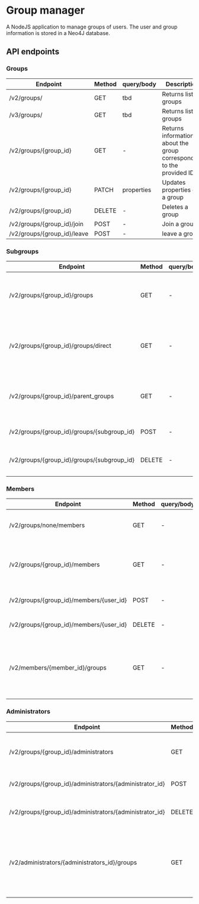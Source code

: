 # Group manager
A NodeJS application to manage groups of users.
The user and group information is stored in a Neo4J database.

## API endpoints
### Groups
| Endpoint | Method | query/body | Description |
| --- | --- | --- | --- |
| /v2/groups/ | GET | tbd | Returns list of groups |
| /v3/groups/ | GET | tbd | Returns list of groups |
| /v2/groups/{group_id} | GET | - | Returns information about the group corresponding to the provided ID |
| /v2/groups/{group_id} | PATCH | properties | Updates properties of a group |
| /v2/groups/{group_id} | DELETE | - | Deletes a group |
| /v2/groups/{group_id}/join | POST | - | Join a group |
| /v2/groups/{group_id}/leave | POST | - | leave a group |


### Subgroups
| Endpoint | Method | query/body | Description |
| --- | --- | --- | --- |
| /v2/groups/{group_id}/groups | GET | - | Returns the groups belonging to the group with the given ID |
| /v2/groups/{group_id}/groups/direct | GET | - | Returns the groups directly belonging to the group with the given ID |
| /v2/groups/{group_id}/parent_groups | GET | - | Returns the groups to which the group with the given ID belongs |
| /v2/groups/{group_id}/groups/{subgroup_id} | POST | - | Puts a group into another |
| /v2/groups/{group_id}/groups/{subgroup_id} | DELETE | - | Removes a subgroup from a group |

### Members
| Endpoint | Method | query/body | Description |
| --- | --- | --- | --- |
| /v2/groups/none/members | GET | - | Returns users without a group |
| /v2/groups/{group_id}/members | GET | - | Returns the users belonging to the group with the given ID |
| /v2/groups/{group_id}/members/{user_id} | POST | - | Adds a user to the group |
| /v2/groups/{group_id}/members/{user_id} | DELETE | - | Removes a user from the group |
| /v2/members/{member_id}/groups | GET | - | Gets the groups of a member, here, use 'self' as member_id of one's own groups |


### Administrators
| Endpoint | Method | query/body | Description |
| --- | --- | --- | --- |
| /v2/groups/{group_id}/administrators | GET | - | Returns the administrators of the group with the given ID |
| /v2/groups/{group_id}/administrators/{administrator_id} | POST | - | Adds an administrator to the group |
| /v2/groups/{group_id}/administrators/{administrator_id} | DELETE | - | Removes an administrator from the group |
| /v2/administrators/{administrators_id}/groups | GET | - | Gets the groups administrated by a user, here, use 'self' as member_id of one's own groups |
